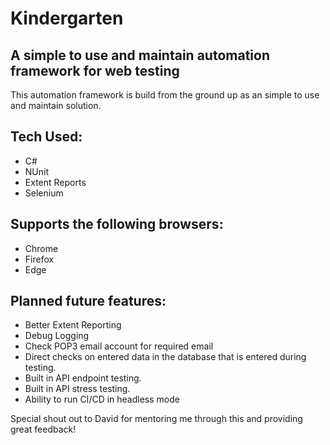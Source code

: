 # Kindergarten

## A simple to use and maintain automation framework for web testing

This automation framework is build from the ground up as an simple to use and maintain solution.

## Tech Used:
- C#
- NUnit
- Extent Reports
- Selenium

## Supports the following browsers:
- Chrome
- Firefox
- Edge

## Planned future features:
- Better Extent Reporting 
- Debug Logging
- Check POP3 email account for required email
- Direct checks on entered data in the database that is entered during testing. 
- Built in API endpoint testing. 
- Built in API stress testing.
- Ability to run CI/CD in headless mode

Special shout out to David for mentoring me through this and providing great feedback!
